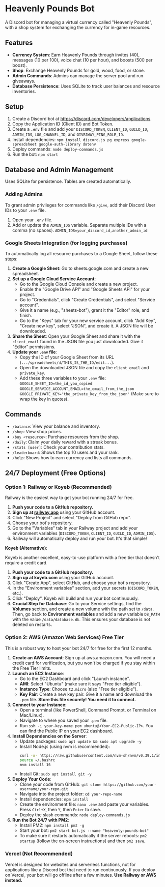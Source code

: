 # Heavenly Pounds Bot

A Discord bot for managing a virtual currency called "Heavenly Pounds", with a shop system for exchanging the currency for in-game resources.

## Features

- **Currency System**: Earn Heavenly Pounds through invites (40), messages (10 per 100), voice chat (10 per hour), and boosts (500 per boost).
- **Shop**: Exchange Heavenly Pounds for gold, wood, food, or stone.
- **Admin Commands**: Admins can manage the server pool and run giveaways.
- **Database Persistence**: Uses SQLite to track user balances and resource inventories.

## Setup

1. Create a Discord bot at https://discord.com/developers/applications
2. Copy the Application ID (Client ID) and Bot Token.
3. Create a `.env` file and add your `DISCORD_TOKEN`, `CLIENT_ID`, `GUILD_ID`, `ADMIN_IDS`, `LOG_CHANNEL_ID`, and `GIVEAWAY_PING_ROLE_ID`.
4. Install dependencies: `npm install discord.js pg express google-spreadsheet google-auth-library dotenv`
5. Deploy commands: `node deploy-commands.js`
6. Run the bot: `npm start`

## Database and Admin Management

Uses SQLite for persistence. Tables are created automatically.

### Adding Admins
To grant admin privileges for commands like `/give`, add their Discord User IDs to your `.env` file.

1.  Open your `.env` file.
2.  Add or update the `ADMIN_IDS` variable. Separate multiple IDs with a comma (no spaces).
    `ADMIN_IDS=your_discord_id,another_admin_id`

### Google Sheets Integration (for logging purchases)

To automatically log all resource purchases to a Google Sheet, follow these steps:

1.  **Create a Google Sheet**: Go to sheets.google.com and create a new spreadsheet.
2.  **Set up a Google Cloud Service Account**:
    *   Go to the Google Cloud Console and create a new project.
    *   Enable the "Google Drive API" and "Google Sheets API" for your project.
    *   Go to "Credentials", click "Create Credentials", and select "Service account".
    *   Give it a name (e.g., "sheets-bot"), grant it the "Editor" role, and finish.
    *   Go to the "Keys" tab for your new service account, click "Add Key", "Create new key", select "JSON", and create it. A JSON file will be downloaded.
3.  **Share the Sheet**: Open your Google Sheet and share it with the `client_email` found in the JSON file you just downloaded. Give it "Editor" permissions.
4.  **Update your `.env` file**:
    *   Copy the ID of your Google Sheet from its URL (`.../spreadsheets/d/THIS_IS_THE_ID/edit...`).
    *   Open the downloaded JSON file and copy the `client_email` and `private_key`.
    *   Add these three variables to your `.env` file:
        `GOOGLE_SHEET_ID=the_id_you_copied`
        `GOOGLE_SERVICE_ACCOUNT_EMAIL=the_email_from_the_json`
        `GOOGLE_PRIVATE_KEY="the_private_key_from_the_json"` (Make sure to wrap the key in quotes).

## Commands

- `/balance`: View your balance and inventory.
- `/shop`: View shop prices.
- `/buy <resource>`: Purchase resources from the shop.
- `/daily`: Claim your daily reward with a streak bonus.
- `/stats [user]`: Check your contribution stats.
- `/leaderboard`: Shows the top 10 users and your rank.
- `/help`: Shows how to earn currency and lists all commands.

## 24/7 Deployment (Free Options)

### Option 1: Railway or Koyeb (Recommended)

Railway is the easiest way to get your bot running 24/7 for free.

1.  **Push your code to a GitHub repository.**
2.  **Sign up at [railway.app](https://railway.app)** using your GitHub account.
3.  Click "New Project" and select "Deploy from GitHub repo".
4.  Choose your bot's repository.
5.  Go to the "Variables" tab in your Railway project and add your environment variables (`DISCORD_TOKEN`, `CLIENT_ID`, `GUILD_ID`, `ADMIN_IDS`).
6.  Railway will automatically deploy and run your bot. It's that simple!

**Koyeb (Alternative):**

Koyeb is another excellent, easy-to-use platform with a free tier that doesn't require a credit card.

1.  **Push your code to a GitHub repository.**
2.  **Sign up at koyeb.com** using your GitHub account.
3.  Click "Create App", select GitHub, and choose your bot's repository.
4.  In the "Environment variables" section, add your secrets (`DISCORD_TOKEN`, etc.).
5.  Click "Deploy". Koyeb will build and run your bot continuously.
6.  **Crucial Step for Database**: Go to your Service settings, find the **Volumes** section, and create a new volume with the path set to `/data`. Then, go back to **Environment variables** and add a new variable `DB_PATH` with the value `/data/database.db`. This ensures your database is not deleted on restarts.

### Option 2: AWS (Amazon Web Services) Free Tier

This is a robust way to host your bot 24/7 for free for the first 12 months.

1.  **Create an AWS Account**: Sign up at aws.amazon.com. You will need a credit card for verification, but you won't be charged if you stay within the Free Tier limits.
2.  **Launch an EC2 Instance**:
    *   Go to the EC2 Dashboard and click "Launch instance".
    *   **AMI**: Select "Ubuntu" (make sure it says "Free tier eligible").
    *   **Instance Type**: Choose `t2.micro` (also "Free tier eligible").
    *   **Key Pair**: Create a new key pair. Give it a name and download the `.pem` file. **Store this file securely! You need it to connect.**
3.  **Connect to your Instance**:
    *   Open a terminal (like PowerShell, Command Prompt, or Terminal on Mac/Linux).
    *   Navigate to where you saved your `.pem` file.
    *   Run `ssh -i your-key-name.pem ubuntu@<Your-EC2-Public-IP>`. You can find the Public IP on your EC2 dashboard.
4.  **Install Dependencies on the Server**:
    *   Update packages: `sudo apt update && sudo apt upgrade -y`
    *   Install Node.js (using nvm is recommended):
        ```bash
        curl -o- https://raw.githubusercontent.com/nvm-sh/nvm/v0.39.1/install.sh | bash
        source ~/.bashrc
        nvm install 16
        ```
    *   Install Git: `sudo apt install git -y`
5.  **Deploy Your Code**:
    *   Clone your code from GitHub: `git clone https://github.com/your-username/your-repo.git`
    *   Navigate into the project folder: `cd your-repo-name`
    *   Install dependencies: `npm install`
    *   Create the environment file: `nano .env` and paste your variables. Press `Ctrl+X`, then `Y`, then `Enter` to save.
    *   Deploy the slash commands: `node deploy-commands.js`
6.  **Run the Bot 24/7 with PM2**:
    *   Install PM2: `npm install pm2 -g`
    *   Start your bot: `pm2 start bot.js --name "heavenly-pounds-bot"`
    *   To make sure it restarts automatically if the server reboots: `pm2 startup` (follow the on-screen instructions) and then `pm2 save`.

### Vercel (Not Recommended)

Vercel is designed for websites and serverless functions, not for applications like a Discord bot that need to run continuously. If you deploy on Vercel, your bot will go offline after a few minutes. **Use Railway or AWS instead.**